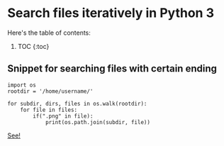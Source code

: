 # Search files iteratively in Python 3

Here's the table of contents:

1. TOC
{:toc}

## Snippet for searching files with certain ending

```
import os
rootdir = '/home/username/'

for subdir, dirs, files in os.walk(rootdir):
    for file in files:
        if(".png" in file):
            print(os.path.join(subdir, file))
```

[See!](https://stackoverflow.com/a/19587581)
